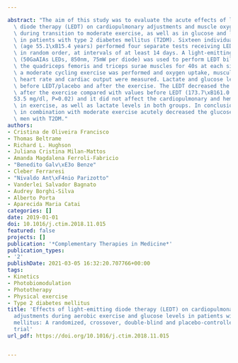 ---
abstract: "The aim of this study was to evaluate the acute effects of light-emitting\
  \ diode therapy (LEDT) on cardiopulmonary adjustments and muscle oxygenation dynamics\
  \ during transition to moderate exercise, as well as in glucose and lactate levels\
  \ in patients with type 2 diabetes mellitus (T2DM). Sixteen individuals with T2DM\
  \ (age 55.1\xB15.4 years) performed four separate tests receiving LEDT or placebo\
  \ in random order, at intervals of at least 14 days. A light-emitting diode array\
  \ (50GaAIAs LEDs, 850nm, 75mW per diode) was used to perform LEDT bilaterally on\
  \ the quadriceps femoris and triceps surae muscles for 40s at each site. After,\
  \ a moderate cycling exercise was performed and oxygen uptake, muscular deoxyhemoglobin,\
  \ heart rate and cardiac output were measured. Lactate and glucose levels were measured\
  \ before LEDT/placebo and after the exercise. The LEDT decreased the glucose levels\
  \ after the exercise compared with values before LEDT (173.7\xB161.0 to 143.5\xB1\
  53.5 mg/dl, P=0.02) and it did not affect the cardiopulmonary and hemodynamic adjustments\
  \ in exercise, as well as lactate levels in both groups. In conclusion, the LEDT\
  \ in combination with moderate exercise acutely decreased the glucose levels in\
  \ men with T2DM."
authors:
- Cristina de Oliveira Francisco
- Thomas Beltrame
- Richard L. Hughson
- Juliana Cristina Milan-Mattos
- Amanda Magdalena Ferroli-Fabricio
- "Benedito Galv\xE3o Benze"
- Cleber Ferraresi
- "Nivaldo Ant\xF4nio Parizotto"
- Vanderlei Salvador Bagnato
- Audrey Borghi-Silva
- Alberto Porta
- Aparecida Maria Catai
categories: []
date: 2019-01-01
doi: 10.1016/j.ctim.2018.11.015
featured: false
projects: []
publication: '*Complementary Therapies in Medicine*'
publication_types:
- '2'
publishDate: 2021-03-05 16:32:20.707766+00:00
tags:
- Kinetics
- Photobiomodulation
- Phototherapy
- Physical exercise
- Type 2 diabetes mellitus
title: 'Effects of light-emitting diode therapy (LEDT) on cardiopulmonary and hemodynamic
  adjustments during aerobic exercise and glucose levels in patients with diabetes
  mellitus: A randomized, crossover, double-blind and placebo-controlled clinical
  trial'
url_pdf: https://doi.org/10.1016/j.ctim.2018.11.015

---
